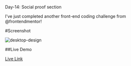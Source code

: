 Day-14: Social proof section

I've just completed another front-end coding challenge from @frontendmentor!

#Screenshot



![desktop-design](https://github.com/user-attachments/assets/e2c8f330-4f0b-46c2-9445-9b3bb5e81697)



##Live Demo


[Live Link](https://roobiwebdev.github.io/Day-14-Social-proof-section/)
